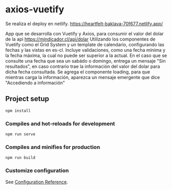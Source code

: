 # axios-vuetify

Se realiza el deploy en netlify. https://heartfelt-baklava-70f677.netlify.app/

App que se desarrolla con Vuetify y Axios, para consumir el valor del dolar de la api https://mindicador.cl/api/dolar Utilizando los componentes de Vuetify como el Grid System y un template de calendario, configurando las fechas y las vistas en es-cl. Incluye validaciones, como una fecha mínima y la fecha máxima, la cual no puede ser superior a la actual. En el caso que se consulte una fecha que sea un sabádo o domingo, entrega un mensaje "Sin resultados", en caso contrario trae la información del valor del dolar para dicha fecha consultada.
Se agrega el componente loading, para que mientras carga la información, aparezca un mensaje emergente que dice "Accediendo a información"

## Project setup
```
npm install
```

### Compiles and hot-reloads for development
```
npm run serve
```

### Compiles and minifies for production
```
npm run build
```

### Customize configuration
See [Configuration Reference](https://cli.vuejs.org/config/).
